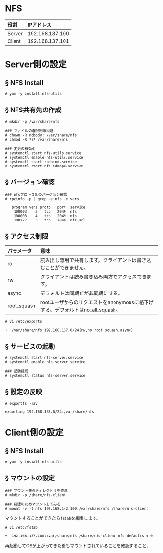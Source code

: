 # NFS
|役割|IPアドレス|
|:---|:---|
|Server|192.168.137.100|
|Client|192.168.137.101|

# Server側の設定
## § NFS Install
```
# yum -y install nfs-utils
```
## § NFS共有先の作成
```
# mkdir -p /var/share/nfs
```
```
### ファイルの権限制限回避
# chown -R nobody: /var/share/nfs
# chmod -R 777 /var/share/nfs
```
```
### 変更の有効化
# systemctl start nfs-utils.service
# systemctl enable nfs-utils.service
# systemctl start rpcbind.service
# systemctl start nfs-idmapd.service
```
## § バージョン確認
```
### nfsプロトコルのバージョン確認
# rpcinfo -p | grep -e nfs -e vers
```
```
   program vers proto   port  service
    100003    3   tcp   2049  nfs
    100003    4   tcp   2049  nfs
    100227    3   tcp   2049  nfs_acl
```
## § アクセス制限
|パラメータ|意味|
|:---|:---|
|ro|読み出し専用で共有します。クライアントは書き込むことができません。|
|rw|クライアントは読み書き込み両方でアクセスできます。|
|async|デフォルトは同期だが非同期にする。|
|root_squash|rootユーザからのリクエストをanonymousに格下げする。デフォルトはno_all_squash。|
```
# vi /etc/exports
```
```
+  /var/share/nfs 192.168.137.0/24(rw,no_root_squash,async)
```
## § サービスの起動
```
# systemctl start nfs-server.service
# systemctl enable nfs-server.service
```
```
### 起動確認
# systemctl status nfs-server.service
```
## § 設定の反映
```
# exportfs -rav
```
```
exporting 192.168.137.0/24:/var/share/nfs
```
# Client側の設定
## § NFS Install
```
# yum -y install nfs-utils
```
## § マウントの設定
```
### マウント先のディレクトリを作成
# mkdir -p /share/nfs-client
```
```
### 確認のためマウントしてみる
# mount -v -t nfs 192.168.142.100:/var/share/nfs /share/nfs-client
```
マウントすることができたら`fstab`を編集します。
```
# vi /etc/fstab
```
```
+  192.168.137.100:/var/share/nfs /share/nfs-client nfs defaults 0 0
```
再起動してOSが上がってきた後もマウントされていることを確認すること。
